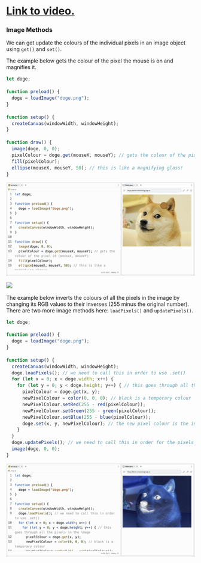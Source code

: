 # [Link to video.]()

### Image Methods

We can get update the colours of the individual pixels in an image object using `get()` and `set()`.

The example below gets the colour of the pixel the mouse is on and magnifies it.

```js
let doge;

function preload() {
  doge = loadImage("doge.png");
}

function setup() {
  createCanvas(windowWidth, windowHeight);
}

function draw() {
  image(doge, 0, 0);
  pixelColour = doge.get(mouseX, mouseY); // gets the colour of the pixel at (mouseX, mouseY)
  fill(pixelColour);
  ellipse(mouseX, mouseY, 50); // this is like a magnifying glass!
}
```

![](../../Images/Image_Get_1.png)

![](../../Images/Image_Get.gif)


The example below inverts the colours of all the pixels in the image by changing its RGB values to their inverses (255 minus the original number). There are two more image methods here: `loadPixels()` and `updatePixels()`.

```js
let doge;

function preload() {
  doge = loadImage("doge.png");
}

function setup() {
  createCanvas(windowWidth, windowHeight);
  doge.loadPixels(); // we need to call this in order to use .set()
  for (let x = 0; x < doge.width; x++) {
    for (let y = 0; y < doge.height; y++) { // this goes through all the pixels in the image
      pixelColour = doge.get(x, y);
      newPixelColour = color(0, 0, 0); // black is a temporary colour
      newPixelColour.setRed(255 - red(pixelColour));
      newPixelColour.setGreen(255 - green(pixelColour));
      newPixelColour.setBlue(255 - blue(pixelColour));
      doge.set(x, y, newPixelColour); // the new pixel colour is the inverse of what it was before
    }
  }
  doge.updatePixels(); // we need to call this in order for the pixels to update
  image(doge, 0, 0);
}
```

![](../../Images/Image_Set_1.png)
